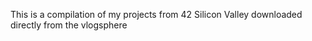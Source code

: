 This is a compilation of my projects from 42 Silicon Valley downloaded directly from the vlogsphere
